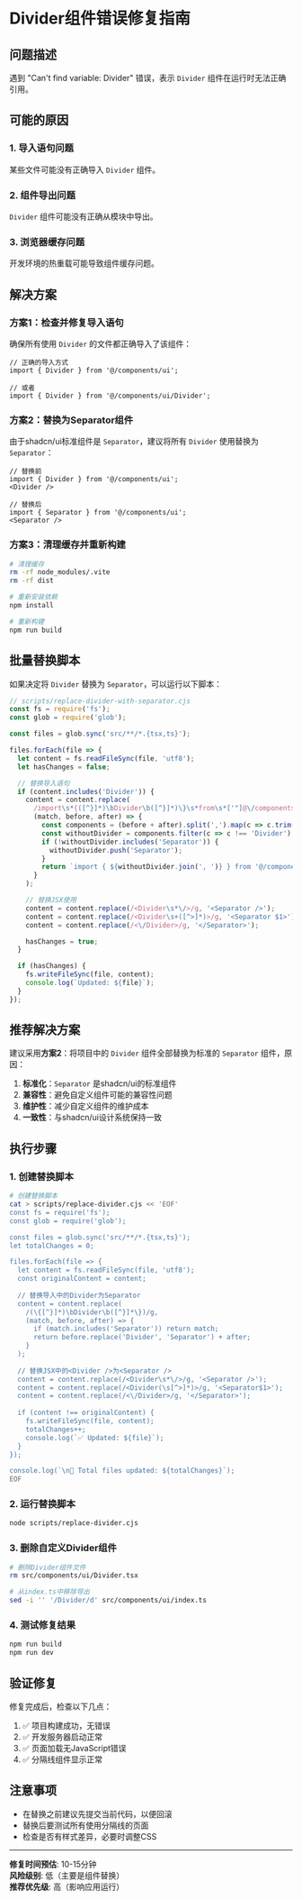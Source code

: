 # Divider组件错误修复指南

## 问题描述

遇到 "Can't find variable: Divider" 错误，表示 `Divider` 组件在运行时无法正确引用。

## 可能的原因

### 1. 导入语句问题
某些文件可能没有正确导入 `Divider` 组件。

### 2. 组件导出问题
`Divider` 组件可能没有正确从模块中导出。

### 3. 浏览器缓存问题
开发环境的热重载可能导致组件缓存问题。

## 解决方案

### 方案1：检查并修复导入语句

确保所有使用 `Divider` 的文件都正确导入了该组件：

```tsx
// 正确的导入方式
import { Divider } from '@/components/ui';

// 或者
import { Divider } from '@/components/ui/Divider';
```

### 方案2：替换为Separator组件

由于shadcn/ui标准组件是 `Separator`，建议将所有 `Divider` 使用替换为 `Separator`：

```tsx
// 替换前
import { Divider } from '@/components/ui';
<Divider />

// 替换后  
import { Separator } from '@/components/ui';
<Separator />
```

### 方案3：清理缓存并重新构建

```bash
# 清理缓存
rm -rf node_modules/.vite
rm -rf dist

# 重新安装依赖
npm install

# 重新构建
npm run build
```

## 批量替换脚本

如果决定将 `Divider` 替换为 `Separator`，可以运行以下脚本：

```javascript
// scripts/replace-divider-with-separator.cjs
const fs = require('fs');
const glob = require('glob');

const files = glob.sync('src/**/*.{tsx,ts}');

files.forEach(file => {
  let content = fs.readFileSync(file, 'utf8');
  let hasChanges = false;

  // 替换导入语句
  if (content.includes('Divider')) {
    content = content.replace(
      /import\s*{([^}]*)\bDivider\b([^}]*)\}\s*from\s*['"]@\/components\/ui['"];?/g,
      (match, before, after) => {
        const components = (before + after).split(',').map(c => c.trim()).filter(c => c);
        const withoutDivider = components.filter(c => c !== 'Divider');
        if (!withoutDivider.includes('Separator')) {
          withoutDivider.push('Separator');
        }
        return `import { ${withoutDivider.join(', ')} } from '@/components/ui';`;
      }
    );

    // 替换JSX使用
    content = content.replace(/<Divider\s*\/>/g, '<Separator />');
    content = content.replace(/<Divider\s+([^>]*)>/g, '<Separator $1>');
    content = content.replace(/<\/Divider>/g, '</Separator>');

    hasChanges = true;
  }

  if (hasChanges) {
    fs.writeFileSync(file, content);
    console.log(`Updated: ${file}`);
  }
});
```

## 推荐解决方案

建议采用**方案2**：将项目中的 `Divider` 组件全部替换为标准的 `Separator` 组件，原因：

1. **标准化**：`Separator` 是shadcn/ui的标准组件
2. **兼容性**：避免自定义组件可能的兼容性问题  
3. **维护性**：减少自定义组件的维护成本
4. **一致性**：与shadcn/ui设计系统保持一致

## 执行步骤

### 1. 创建替换脚本
```bash
# 创建替换脚本
cat > scripts/replace-divider.cjs << 'EOF'
const fs = require('fs');
const glob = require('glob');

const files = glob.sync('src/**/*.{tsx,ts}');
let totalChanges = 0;

files.forEach(file => {
  let content = fs.readFileSync(file, 'utf8');
  const originalContent = content;
  
  // 替换导入中的Divider为Separator
  content = content.replace(
    /(\{[^}]*)\bDivider\b([^}]*\})/g,
    (match, before, after) => {
      if (match.includes('Separator')) return match;
      return before.replace('Divider', 'Separator') + after;
    }
  );
  
  // 替换JSX中的<Divider />为<Separator />
  content = content.replace(/<Divider\s*\/>/g, '<Separator />');
  content = content.replace(/<Divider(\s[^>]*)>/g, '<Separator$1>');
  content = content.replace(/<\/Divider>/g, '</Separator>');
  
  if (content !== originalContent) {
    fs.writeFileSync(file, content);
    totalChanges++;
    console.log(`✅ Updated: ${file}`);
  }
});

console.log(`\n🎉 Total files updated: ${totalChanges}`);
EOF
```

### 2. 运行替换脚本
```bash
node scripts/replace-divider.cjs
```

### 3. 删除自定义Divider组件
```bash
# 删除Divider组件文件
rm src/components/ui/Divider.tsx

# 从index.ts中移除导出
sed -i '' '/Divider/d' src/components/ui/index.ts
```

### 4. 测试修复结果
```bash
npm run build
npm run dev
```

## 验证修复

修复完成后，检查以下几点：

1. ✅ 项目构建成功，无错误
2. ✅ 开发服务器启动正常
3. ✅ 页面加载无JavaScript错误
4. ✅ 分隔线组件显示正常

## 注意事项

- 在替换之前建议先提交当前代码，以便回滚
- 替换后要测试所有使用分隔线的页面
- 检查是否有样式差异，必要时调整CSS

---

**修复时间预估**: 10-15分钟  
**风险级别**: 低（主要是组件替换）  
**推荐优先级**: 高（影响应用运行）